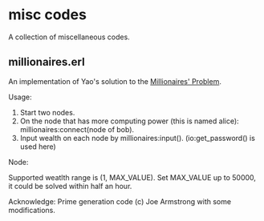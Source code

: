 # misc codes

A collection of miscellaneous codes.

## millionaires.erl

An implementation of Yao's solution to the [Millionaires' Problem](http://en.wikipedia.org/wiki/Yao's_Millionaires'_Problem).

Usage:

1. Start two nodes.
1. On the node that has more computing power (this is named alice): millionaires:connect(node of bob).
1. Input wealth on each node by millionaires:input(). (io:get\_password() is used here)

Node:

Supported weatlth range is (1, MAX\_VALUE). Set MAX\_VALUE up to 50000, it could be solved within half an hour.

Acknowledge: Prime generation code (c) Joe Armstrong with some modifications.
